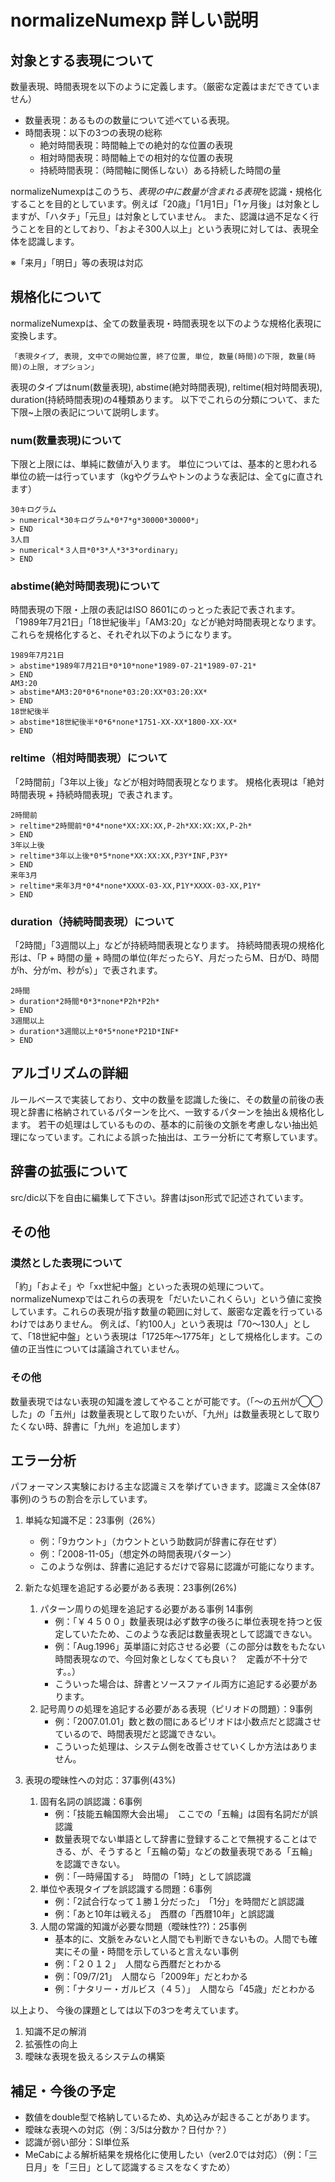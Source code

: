 # normalizeNumexp 詳しい説明

## 対象とする表現について

数量表現、時間表現を以下のように定義します。（厳密な定義はまだできていません）

* 数量表現：あるものの数量について述べている表現。
* 時間表現：以下の3つの表現の総称
    * 絶対時間表現：時間軸上での絶対的な位置の表現
    * 相対時間表現：時間軸上での相対的な位置の表現
    * 持続時間表現：（時間軸に関係しない）ある持続した時間の量

normalizeNumexpはこのうち、*表現の中に数量が含まれる表現*を認識・規格化することを目的としています。例えば「20歳」「1月1日」「1ヶ月後」は対象としますが、「ハタチ」「元旦」は対象としていません。 また、認識は過不足なく行うことを目的としており、「およそ300人以上」という表現に対しては、表現全体を認識します。

※「来月」「明日」等の表現は対応

## 規格化について

normalizeNumexpは、全ての数量表現・時間表現を以下のような規格化表現に変換します。

```
「表現タイプ, 表現, 文中での開始位置, 終了位置, 単位, 数量(時間)の下限, 数量(時間)の上限, オプション」
```

表現のタイプはnum(数量表現), abstime(絶対時間表現), reltime(相対時間表現), duration(持続時間表現)の4種類あります。 以下でこれらの分類について、また下限~上限の表記について説明します。

### num(数量表現)について

下限と上限には、単純に数値が入ります。 単位については、基本的と思われる単位の統一は行っています（kgやグラムやトンのような表記は、全てgに直されます）

```
30キログラム
> numerical*30キログラム*0*7*g*30000*30000*」
> END
3人目
> numerical*３人目*0*3*人*3*3*ordinary」
> END
```

### abstime(絶対時間表現)について

時間表現の下限・上限の表記はISO 8601にのっとった表記で表されます。 「1989年7月21日」「18世紀後半」「AM3:20」などが絶対時間表現となります。 これらを規格化すると、それぞれ以下のようになります。

```
1989年7月21日
> abstime*1989年7月21日*0*10*none*1989-07-21*1989-07-21*
> END
AM3:20
> abstime*AM3:20*0*6*none*03:20:XX*03:20:XX*
> END
18世紀後半
> abstime*18世紀後半*0*6*none*1751-XX-XX*1800-XX-XX*
> END
```

### reltime（相対時間表現）について

「2時間前」「3年以上後」などが相対時間表現となります。 規格化表現は「絶対時間表現 + 持続時間表現」で表されます。

```
2時間前
> reltime*2時間前*0*4*none*XX:XX:XX,P-2h*XX:XX:XX,P-2h*
> END
3年以上後
> reltime*3年以上後*0*5*none*XX:XX:XX,P3Y*INF,P3Y*
> END
来年3月
> reltime*来年3月*0*4*none*XXXX-03-XX,P1Y*XXXX-03-XX,P1Y*
> END
```

### duration（持続時間表現）について
「2時間」「3週間以上」などが持続時間表現となります。 持続時間表現の規格化形は、「P + 時間の量 + 時間の単位(年だったらY、月だったらM、日がD、時間がh、分がm、秒がs）」で表されます。

```
2時間
> duration*2時間*0*3*none*P2h*P2h*
> END
3週間以上
> duration*3週間以上*0*5*none*P21D*INF*
> END
```


## アルゴリズムの詳細

ルールベースで実装しており、文中の数量を認識した後に、その数量の前後の表現と辞書に格納されているパターンを比べ、一致するパターンを抽出＆規格化します。 若干の処理はしているものの、基本的に前後の文脈を考慮しない抽出処理になっています。これによる誤った抽出は、エラー分析にて考察しています。


## 辞書の拡張について

src/dic以下を自由に編集して下さい。辞書はjson形式で記述されています。


## その他

### 漠然とした表現について

「約」「およそ」や「xx世紀中盤」といった表現の処理について。 normalizeNumexpではこれらの表現を「だいたいこれくらい」という値に変換しています。これらの表現が指す数量の範囲に対して、厳密な定義を行っているわけではありません。 例えば、「約100人」という表現は「70〜130人」として、「18世紀中盤」という表現は「1725年〜1775年」として規格化します。この値の正当性については議論されていません。

### その他

数量表現ではない表現の知識を渡してやることが可能です。（「〜の五州が◯◯した」の「五州」は数量表現として取りたいが、「九州」は数量表現として取りたくない時、辞書に「九州」を追加します）


## エラー分析

パフォーマンス実験における主な認識ミスを挙げていきます。認識ミス全体(87事例)のうちの割合を示しています。

1. 単純な知識不足：23事例（26%）
    * 例：「9カウント」（カウントという助数詞が辞書に存在せず）
    * 例：「2008-11-05」（想定外の時間表現パターン）
    * このような例は、辞書に追記するだけで容易に認識が可能になります。

2. 新たな処理を追記する必要がある表現：23事例(26%)
    1. パターン周りの処理を追記する必要がある事例 14事例
        * 例：「￥４５００」数量表現は必ず数字の後ろに単位表現を持つと仮定していたため、このような表記は数量表現として認識できない。
        * 例：「Aug.1996」英単語に対応させる必要（この部分は数をもたない時間表現なので、今回対象としなくても良い？　定義が不十分です。。）
        * こういった場合は、辞書とソースファイル両方に追記する必要があります。
    2. 記号周りの処理を追記する必要がある表現（ピリオドの問題）：9事例
        * 例：「2007.01.01」数と数の間にあるピリオドは小数点だと認識させているので、時間表現だと認識できない。
        * こういった処理は、システム側を改善させていくしか方法はありません。

3. 表現の曖昧性への対応：37事例(43%)
    1. 固有名詞の誤認識：6事例
        * 例：「技能五輪国際大会出場」　ここでの「五輪」は固有名詞だが誤認識
        * 数量表現でない単語として辞書に登録することで無視することはできる、が、そうすると「五輪の菊」などの数量表現である「五輪」を認識できない。
        * 例：「一時帰国する」　時間の「1時」として誤認識
    2. 単位や表現タイプを誤認識する問題：6事例
        * 例：「2試合行なって１勝１分だった」　「1分」を時間だと誤認識
        * 例：「あと10年は戦える」　西暦の「西暦10年」と誤認識
    3. 人間の常識的知識が必要な問題（曖昧性??)：25事例
        * 基本的に、文脈をみないと人間でも判断できないもの。人間でも確実にその量・時間を示していると言えない事例
        * 例：「２０１２」　人間なら西暦だとわかる
        * 例：「09/7/21」　人間なら「2009年」だとわかる
        * 例：「ナタリー・ガルビス（４５）」　人間なら「45歳」だとわかる

以上より、 今後の課題としては以下の3つを考えています。

1. 知識不足の解消
2. 拡張性の向上
3. 曖昧な表現を扱えるシステムの構築


## 補足・今後の予定

* 数値をdouble型で格納しているため、丸め込みが起きることがあります。
* 曖昧な表現への対応（例：3/5は分数か？日付か？）
* 認識が弱い部分：SI単位系
* MeCabによる解析結果を規格化に使用したい（ver2.0では対応）（例：「三日月」を「三日」として認識するミスをなくすため）
